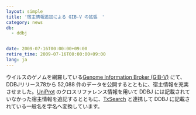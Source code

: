 ```yaml
---
layout: simple
title: '宿主情報追加による GIB-V の拡張　'
category: news
db:
  - ddbj


date: 2009-07-16T00:00:00+09:00
retire_time: 2009-07-16T00:00:00+09:00
lang: ja
---
```


ウイルスのゲノムを網羅している<a href="http://gib-v.genes.nig.ac.jp/" target="new">Genome Information Broker (GIB-V)</a> にて、DDBJリリース78から 52,088 件のデータを公開するとともに、宿主情報を充実させました。<a href="http://www.ebi.ac.uk/uniprot/" target="new">UniProt</a> のクロスリファレンス情報を用いて DDBJ には記載されていなかった宿主情報を追記するとともに、<a href="http://txsearch.ddbj.nig.ac.jp/top-j.html" target="new">TxSearch</a> と連携して DDBJ に記載されている一般名を学名へ変換しています。
